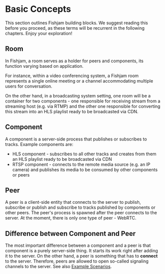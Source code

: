 # Basic Concepts

This section outlines Fishjam building blocks. We suggest reading this before
you proceed, as these terms will be recurrent in the following chapters. Enjoy
your exploration!

## Room

In Fishjam, a room serves as a holder for peers and components, its function
varying based on application.

For instance, within a video conferencing system, a Fishjam room represents a
single online meeting or a channel accommodating multiple users for
conversation.

On the other hand, in a broadcasting system setting, one room will be a
container for two components - one responsible for receiving stream from a
streaming host (e.g. via RTMP) and the other one responsible for converting this
stream into an HLS playlist ready to be broadcasted via CDN.

## Component

A component is a server-side process that publishes or subscribes to tracks.
Example components are:
* HLS component - subscribes to all other tracks and creates from them an HLS
  playlist ready to be broadcasted via CDN
* RTSP component - connects to the remote media source (e.g. an IP camera) and
  publishes its media to be consumed by other components or peers

## Peer

A peer is a client-side entity that connects to the server to publish, subscribe
or publish and subscribe to tracks published by components or other peers. The
peer's process is spawned after the peer connects to the server. At the moment,
there is only one type of peer - WebRTC.

## Difference between Component and Peer

The most important difference between a component and a peer is that component
is a purely server-side thing. It starts its work right after adding it to the
server. On the other hand, a peer is something that has to **connect** to the
server. Therefore, peers are allowed to open so-called signaling channels to the
server. See also [Example Scenarios](./example_scenarios.md).